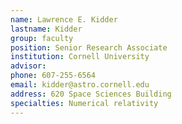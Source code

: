 ```yaml
---
name: Lawrence E. Kidder
lastname: Kidder
group: faculty
position: Senior Research Associate
institution: Cornell University
advisor:
phone: 607-255-6564
email: kidder@astro.cornell.edu
address: 620 Space Sciences Building
specialties: Numerical relativity
---
```


